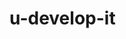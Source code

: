 # u-develop-it

<!-- Notes for study and reference 

BOOLEAN in SQL: 0 - FALSE, 1 - TRUE

CREATE TABLE candidates (
  id INTEGER AUTO_INCREMENT PRIMARY KEY,
  first_name VARCHAR(30) NOT NULL,
  last_name VARCHAR(30) NOT NULL,
  industry_connected BOOLEAN NOT NULL
);

INSERT INTO candidates (first_name, last_name, industry_connected)
VALUES ('Ronald', 'Firbank', 1);
-->

